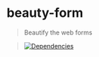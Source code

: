 beauty-form
=========

>Beautify the web forms

>[![Dependencies][david-image]][david-url]

[david-image]: http://img.shields.io/david/nuintun/beauty-form.svg?style=flat-square
[david-url]: https://david-dm.org/nuintun/beauty-form
